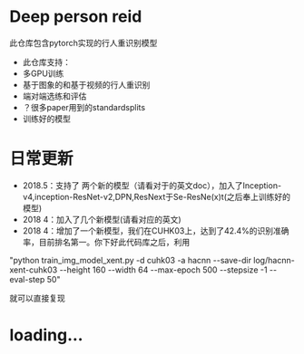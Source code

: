 
# Deep person reid
此仓库包含pytorch实现的行人重识别模型

- 此仓库支持：
- 多GPU训练
- 基于图象的和基于视频的行人重识别
- 端对端选练和评估
- ？很多paper用到的standardsplits
- 训练好的模型

# 日常更新
- 2018.5：支持了 两个新的模型（请看对于的英文doc），加入了Inception-v4,inception-ResNet-v2,DPN,ResNext于Se-ResNe(x)t(之后奉上训练好的模型)
- 2018 4：加入了几个新模型(请看对应的英文)
- 2018 4：增加了一个新模型，我们在CUHK03上，达到了42.4%的识别准确率，目前排名第一。你下好此代码库之后，利用

"python train_img_model_xent.py -d cuhk03 -a hacnn --save-dir log/hacnn-xent-cuhk03 --height 160 --width 64 --max-epoch 500 --stepsize -1 --eval-step 50"

就可以直接复现

# loading...
